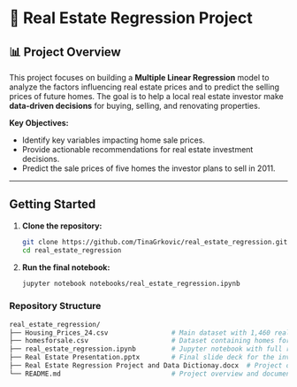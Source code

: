 # 🏡 Real Estate Regression Project

## 📊 **Project Overview**
This project focuses on building a **Multiple Linear Regression** model to analyze the factors influencing real estate prices and to predict the selling prices of future homes. The goal is to help a local real estate investor make **data-driven decisions** for buying, selling, and renovating properties.

**Key Objectives:**
- Identify key variables impacting home sale prices.
- Provide actionable recommendations for real estate investment decisions.
- Predict the sale prices of five homes the investor plans to sell in 2011.

---

## **Getting Started**
1. **Clone the repository:**
   ```bash
   git clone https://github.com/TinaGrkovic/real_estate_regression.git
   cd real_estate_regression
2. **Run the final notebook:**
   ```bash
   jupyter notebook notebooks/real_estate_regression.ipynb

### **Repository Structure**
  ```bash
  real_estate_regression/
  ├── Housing_Prices_24.csv                # Main dataset with 1,460 real estate records
  ├── homesforsale.csv                     # Dataset containing homes for prediction
  ├── real_estate_regression.ipynb         # Jupyter notebook with full regression analysis
  ├── Real Estate Presentation.pptx        # Final slide deck for the investor
  ├── Real Estate Regression Project and Data Dictionay.docx  # Project overview & data dictionary
  └── README.md                            # Project overview and documentation
